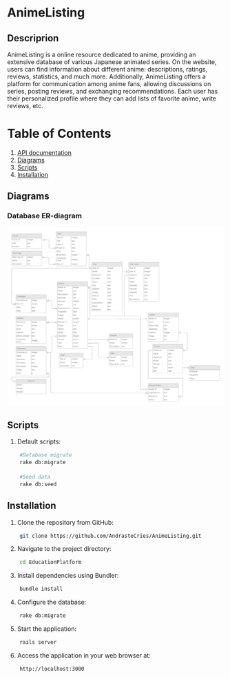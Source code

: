 # AnimeListing

## Descriprion 
 
AnimeListing is a online resource dedicated to anime, providing an extensive database of various Japanese animated series. On the website, users can find information about different anime: descriptions, ratings, reviews, statistics, and much more. Additionally, AnimeListing offers a platform for communication among anime fans, allowing discussions on series, posting reviews, and exchanging recommendations. Each user has their personalized profile where they can add lists of favorite anime, write reviews, etc.

# Table of Contents
1. [API documentation](#API)
2. [Diagrams](#diagrams)
3. [Scripts](#scripts)
4. [Installation](#installation)

## Diagrams

### Database ER-diagram
![DB ER-diagram](https://github.com/AndrasteCries/AnimeListing/blob/main/docs/ER_diagram_v1.png)

## Scripts

1. Default scripts:
```sh
    #Database migrate
    rake db:migrate

    #Seed data
    rake db:seed
```
## Installation
1. Clone the repository from GitHub:
```sh
    git clone https://github.com/AndrasteCries/AnimeListing.git
```
2. Navigate to the project directory:
```sh
    cd EducationPlatform
```
3. Install dependencies using Bundler:
```sh
    bundle install
```
4. Configure the database:
```sh
    rake db:migrate
```
5. Start the application:
```sh
    rails server
```
6. Access the application in your web browser at:
```sh
    http://localhost:3000
```
